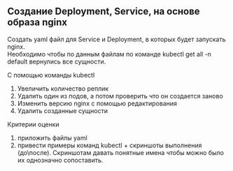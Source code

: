 ## Создание Deployment, Service, на основе образа nginx

Создать yaml файл для Service и Deployment, в которых будет запускать nginx.    
Необходимо чтобы по данным файлам по команде kubectl get all -n default вернулись все сущности.

С помощью команды kubectl

1. Увеличить количество реплик
2. Удалить один из подов, а потом проверить что он создается заново
3. Изменить версию nginx с помощью редактирования
4. Удалить созданные сущности


Критерии оценки

1. приложить файлы yaml
2. привести примеры команд kubectl + скриншоты выполнения (до\после). Скриншотам давать понятные имена чтобы можно было их однозначно сопоставить.